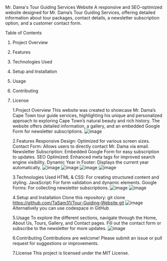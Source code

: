 Mr. Dama's Tour Guiding Services Website
A responsive and SEO-optimized website designed for Mr. Dama’s Tour Guiding Services, offering detailed information about tour packages, contact details, a newsletter subscription option, and a customer contact form.

Table of Contents
1. Project Overview
2. Features
3. Technologies Used
4. Setup and Installation
5. Usage
6. Contributing
7. License

   1.Project Overview
This website was created to showcase Mr. Dama’s Cape Town tour guide services, highlighting his unique and personalized approach to exploring Cape Town’s natural beauty and rich history. The website offers detailed information, a gallery, and an embedded Google Form for newsletter subscriptions.
  ![image](https://github.com/user-attachments/assets/b0579a5f-60d0-4507-b837-06ce39716bbc)


   2.Features
Responsive Design: Optimized for various screen sizes.
Contact Form: Allows users to directly contact Mr. Dama via email.
Newsletter Subscription: Embedded Google Form for easy subscription to updates.
SEO Optimized: Enhanced meta tags for improved search engine visibility.
Dynamic Year in Footer: Displays the current year automatically.
![image](https://github.com/user-attachments/assets/e20087c5-04bf-46cc-a2f3-b1035795a971)
![image](https://github.com/user-attachments/assets/c1fd0dbc-9a23-477b-9598-c4c21f386a62)
![image](https://github.com/user-attachments/assets/e2c19346-e72a-423a-908b-82c4966a64de)
![image](https://github.com/user-attachments/assets/d2669a90-389e-485a-ad59-3c830dd43e2b)

   3.Technologies Used
HTML & CSS: For creating structured content and styling.
JavaScript: For form validation and dynamic elements.
Google Forms: For collecting newsletter subscriptions.
![image](https://github.com/user-attachments/assets/7ff04ac9-3015-40a3-9b51-c4ade99f4e87)
![image](https://github.com/user-attachments/assets/29c6f5a1-3548-451e-9561-bf6cc36cc8fc)



   4.Setup and Installation
Clone this repository:
git clone https://github.com/TaSam31/Tour-Guiding-Website.git
![image](https://github.com/user-attachments/assets/ae17eaeb-c770-4782-a485-827ac6bfe4e5)
Alternatively you can use codespace in GitHub


 
   5.Usage
To explore the different sections, navigate through the Home, About Us, Tours, Gallery, and Contact pages.
Fill out the contact form or subscribe to the newsletter for more updates.
![image](https://github.com/user-attachments/assets/0268483f-4765-4fe6-910c-82f4818a6787)


   6.Contributing
Contributions are welcome! Please submit an issue or pull request for suggestions or improvements.

   7.License
This project is licensed under the MIT License.
